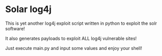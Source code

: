 # Solar log4j

This is yet another log4j exploit script written in python to exploit the solr software!

It also generates payloads to exploit ALL log4j vulnerable sites!

Just execute main.py and input some values and enjoy your shell!
